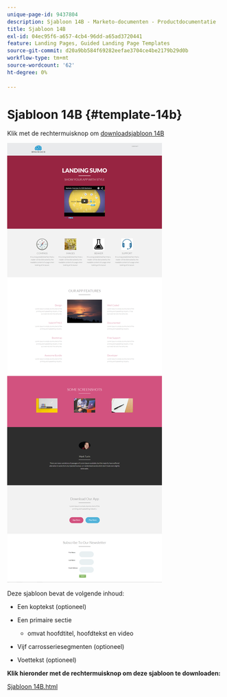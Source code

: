 ```yaml
---
unique-page-id: 9437804
description: Sjabloon 14B - Marketo-documenten - Productdocumentatie
title: Sjabloon 14B
exl-id: 04ec95f6-a657-4cb4-96dd-a65ad3720441
feature: Landing Pages, Guided Landing Page Templates
source-git-commit: d20a9bb584f69282eefae3704ce4be2179b29d0b
workflow-type: tm+mt
source-wordcount: '62'
ht-degree: 0%

---
```


# Sjabloon 14B {#template-14b}

Klik met de rechtermuisknop om [downloadsjabloon 14B](https://experienceleague.adobe.com/landing/marketo/lp-templates/template-14b.html?lang=nl-NL)

![](assets/image2015-8-11-15-3a42-3a35.png)

Deze sjabloon bevat de volgende inhoud:

* Een koptekst (optioneel)
* Een primaire sectie

   * omvat hoofdtitel, hoofdtekst en video

* Vijf carrosseriesegmenten (optioneel)
* Voettekst (optioneel)

**Klik hieronder met de rechtermuisknop om deze sjabloon te downloaden:**

[Sjabloon 14B.html](https://experienceleague.adobe.com/landing/marketo/lp-templates/template-14b.html?lang=nl-NL)
